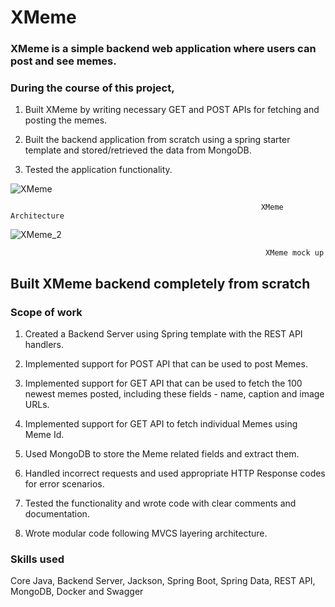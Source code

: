 
# XMeme

### XMeme is a simple backend web application where users can post and see memes.

### During the course of this project,

1. Built XMeme by writing necessary GET and POST APIs for fetching and posting the memes.

2. Built the backend application from scratch using a spring starter template and stored/retrieved the data from MongoDB.

3. Tested the application functionality.



![XMeme](https://user-images.githubusercontent.com/69622683/227966291-740933bf-db71-4177-aa6c-83be6d0b997e.png)


                                                            XMeme Architecture
                                  
                                  
                                              
![XMeme_2](https://user-images.githubusercontent.com/69622683/227966470-45e51b03-19b8-4101-957f-c03e40325015.png)


                                                             XMeme mock up



## Built XMeme backend completely from scratch


### Scope of work

1. Created a Backend Server using Spring template with the REST API handlers.

2. Implemented support for POST API that can be used to post Memes.

4. Implemented support for GET API that can be used to fetch the 100 newest memes posted, including these fields - name, caption and image URLs.

5. Implemented support for GET API to fetch individual Memes using Meme Id.

6. Used MongoDB to store the Meme related fields and extract them.

7. Handled incorrect requests and used appropriate HTTP Response codes for error scenarios.

8. Tested the functionality and wrote code with clear comments and documentation.

9. Wrote modular code following MVCS layering architecture.

### Skills used

Core Java, Backend Server, Jackson, Spring Boot, Spring Data, REST API, MongoDB, Docker and Swagger





